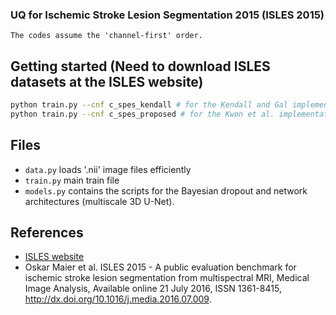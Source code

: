 ### UQ for Ischemic Stroke Lesion Segmentation 2015 (ISLES 2015)

``The codes assume the 'channel-first' order.``

## Getting started (Need to download ISLES datasets at the ISLES website)

```bash
python train.py --cnf c_spes_kendall # for the Kendall and Gal implementation
python train.py --cnf c_spes_proposed # for the Kwon et al. implementation
```

## Files

- `data.py` loads '.nii' image files efficiently 
- `train.py` main train file
- `models.py` contains the scripts for the Bayesian dropout and network architectures (multiscale 3D U-Net).

## References

- [ISLES website](http://www.isles-challenge.org/)
- Oskar Maier et al. ISLES 2015 - A public evaluation benchmark for ischemic stroke lesion segmentation from multispectral MRI, Medical Image Analysis, Available online 21 July 2016, ISSN 1361-8415, http://dx.doi.org/10.1016/j.media.2016.07.009. 
